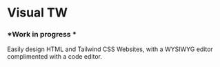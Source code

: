 # Visual TW

### *Work in progress *

Easily design HTML and Tailwind CSS Websites, with a WYSIWYG editor complimented with a code editor.
